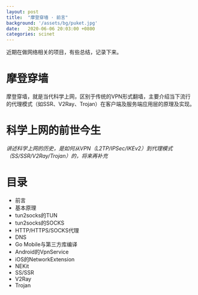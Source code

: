 ```yaml
---
layout: post
title:  "摩登穿墙 · 前言"
background: '/assets/bg/puket.jpg'
date:   2020-06-06 20:03:00 +0800
categories: scinet
---
```


近期在做网络相关的项目，有些总结，记录下来。

# 摩登穿墙

摩登穿墙，就是当代科学上网，区别于传统的VPN形式翻墙，主要介绍当下流行的代理模式（如SSR、V2Ray、Trojan）在客户端及服务端应用层的原理及实现。

# 科学上网的前世今生

_讲述科学上网的历史，是如何从VPN（L2TP/IPSec/IKEv2）到代理模式（SS/SSR/V2Ray/Trojan）的，将来再补充_

# 目录

- 前言
- 基本原理
- tun2socks的TUN
- tun2socks的SOCKS
- HTTP/HTTPS/SOCKS代理
- DNS
- Go Mobile与第三方库编译
- Android的VpnService
- iOS的NetworkExtension
- NEKit
- SS/SSR
- V2Ray
- Trojan

